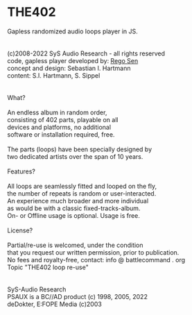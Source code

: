 # THE402<br>
Gapless randomized audio loops player in JS.<br>
<br>
<br>
(c)2008-2022 SyS Audio Research - all rights reserved<br>
code, gapless player developed by: <a href="https://github.com/regosen">Rego Sen</a><br>
concept and design: Sebastian I. Hartmann<br>
content: S.I. Hartmann, S. Sippel<br>
<br>
<br>
What?<br>
<br>
An endless album in random order,<br>
consisting of 402 parts, playable on all<br>
devices and platforms, no additional<br>
software or installation required, free.<br>
<br>
The parts (loops) have been specially designed by <br>
two dedicated artists over the span of 10 years.<br>
<br>
Features?<br>
<br>
All loops are seamlessly fitted and looped on the fly,<br>
the number of repeats is random or user-interacted.<br>
An experience much broader and more individual<br>
as would be with a classic fixed-tracks-album.<br>
On- or Offline usage is optional. Usage is free.<br>
<br>
License?<br>
<br>
Partial/re-use is welcomed, under the condition<br>
that you request our written permission, prior to publication.<br>
No fees and royalty-free, contact: info @ battlecommand . org<br>
Topic "THE402 loop re-use"<br>
<br>
<br>
SyS-Audio Research<br>
PSAUX is a BC//AD product (c) 1998, 2005, 2022 <br>
deDokter, E:FOPE Media (c)2003 <br>
